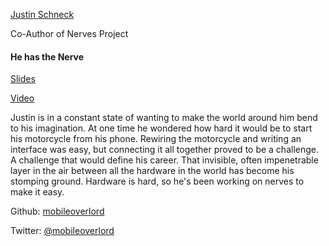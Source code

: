 [Justin Schneck](http://s3.amazonaws.com/esl-conf-stg/media/files/000/000/019/thumbnail/Justin_Schneck.jpeg?1458661520)

Co-Author of Nerves Project

#### He has the Nerve

[Slides](http://s3.amazonaws.com/esl-conf-stg/media/files/000/000/905/original/Justin_Schneck_-_He_has_the_Nerve.pdf?1525085258)

[Video](https://youtu.be/jmkq4SwV2Ss)

Justin is in a constant state of wanting to make the world around him bend to his imagination. At one time he wondered how hard it would be to start his motorcycle from his phone. Rewiring the motorcycle and writing an interface was easy, but connecting it all together proved to be a challenge. A challenge that would define his career. That invisible, often impenetrable layer in the air between all the hardware in the world has become his stomping ground. Hardware is hard, so he's been working on nerves to make it easy.

Github: [mobileoverlord](https://github.com/mobileoverlord)

Twitter: [@mobileoverlord](https://twitter.com/mobileoverlord)

